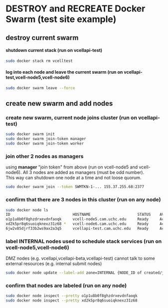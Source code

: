 # DESTROY and RECREATE Docker Swarm (test site example)

## destroy current swarm
#### shutdown current stack (run on vcellapi-test)
```bash
sudo docker stack rm vcelltest
```
#### log into each node and leave the current swarm (run on vcellapi-test,vcell-node5,vcell-node6)
```bash
sudo docker swarm leave --force
```
## create new swarm and add nodes
### create new swarm, current node joins cluster (run on vcellapi-test)
```bash
sudo docker swarm init
sudo docker swarm join-token manager
sudo docker swarm join-token worker
```
### join other 2 nodes as managers
using **manager** "join token" from above (run on vcell-node5 and vcell-node6). 
All 3 nodes are added as managers (must be odd number).  
This way can shutdown one node at a time and not loose quorum.
```bash
sudo docker swarm join --token SWMTKN-1-... 155.37.255.68:2377
```
### confirm that there are 3 nodes in this cluster (run on any node)
```bash
sudo docker node ls
ID                            HOSTNAME                     STATUS    AVAILABILITY   MANAGER STATUS   ENGINE VERSION
o1p1u8b0f8ghzdrxevdnfaoqk     vcell-node5.cam.uchc.edu     Ready     Active         Reachable        20.10.10
xd2k5pr8q6suoiqknexz31z68 *   vcell-node6.cam.uchc.edu     Ready     Active         Reachable        20.10.10
6jw2v85djrf33b2ws9ax2a3q5     vcellapi-test.cam.uchc.edu   Ready     Active         Leader           20.10.22
```
### label INTERNAL nodes used to schedule stack services (run on vcell-node5,vcell-node6)
DMZ nodes (e.g. vcellapi,vcellapi-beta,vcellapi-test) cannot talk to some external resources (e.g. internal submit nodes)
```bash
sudo docker node update --label-add zone=INTERNAL {NODE_ID of created/joined node, * is current node}
```
### confirm that nodes are labeled (run on any node)
```bash
sudo docker node inspect --pretty o1p1u8b0f8ghzdrxevdnfaoqk
sudo docker node inspect --pretty xd2k5pr8q6suoiqknexz31z68
```